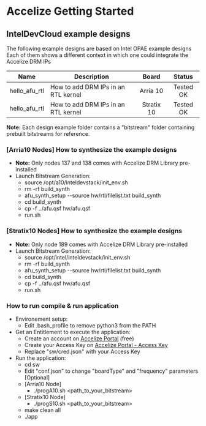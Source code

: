 # Accelize Getting Started
## IntelDevCloud example designs

The following example designs are based on Intel OPAE example designs
Each of them shows a different context in which one could integrate the Accelize DRM IPs

| Name                       | Description                            | Board            |Status            |
| -------------------------- |--------------------------------------- |:----------------: |:----------------: |
| hello_afu_rtl              | How to add DRM IPs in an RTL kernel    | Arria 10 |Tested OK |
| hello_afu_rtl              | How to add DRM IPs in an RTL kernel    | Stratix 10 |Tested OK |

**Note:** Each design example folder contains a "bitstream" folder containing prebuilt bitstreams for reference. 

### [Arria10 Nodes] How to synthesize the example designs
* **Note:** Only nodes 137 and 138 comes with Accelize DRM Library pre-installed
* Launch Bitstream Generation:
  * source /opt/a10/inteldevstack/init_env.sh
  * rm -rf build_synth
  * afu_synth_setup --source hw/rtl/filelist.txt build_synth
  * cd build_synth
  * cp -f ../afu.qsf hw/afu.qsf
  * run.sh

  
### [Stratix10 Nodes] How to synthesize the example designs
* **Note:** Only node 189 comes with Accelize DRM Library pre-installed
* Launch Bitstream Generation:
  * source /opt/intel/inteldevstack/init_env.sh
  * rm -rf build_synth
  * afu_synth_setup --source hw/rtl/filelist.txt build_synth
  * cd build_synth
  * cp -f ../afu.qsf hw/afu.qsf
  * run.sh


### How to run compile & run application
 * Environement setup:
   * Edit .bash_profile to remove python3 from the PATH
 * Get an Entitlement to execute the application:
   * Create an account on [Accelize Portal](https://portal.accelize.com) (free)
   * Create your Access Key  on [Accelize Portal - Access Key](https://portal.accelize.com/front/customer/apicredential)
   * Replace "sw/cred.json" with your Access Key
* Run the application: 
  * cd sw
  * Edit "conf.json" to change "boardType" and "frequency" parameters [Optional]
  * [Arria10 Node] 
     * ./progA10.sh <path_to_your_bitstream>
  * [Stratix10 Node] 
     * ./progS10.sh <path_to_your_bitstream>
  * make clean all
  * ./app
